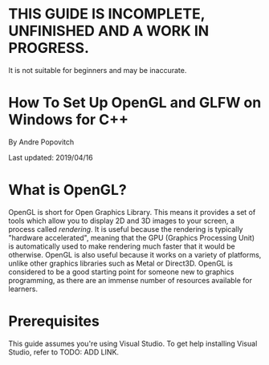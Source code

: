 # THIS GUIDE IS INCOMPLETE, UNFINISHED AND A WORK IN PROGRESS. 

It is not suitable for beginners and may be inaccurate.

# How To Set Up OpenGL and GLFW on Windows for C++

By Andre Popovitch

Last updated: 2019/04/16

# What is OpenGL?

OpenGL is short for Open Graphics Library. This means it provides a set of tools which allow you to display 2D and 3D images to your screen, a process called *rendering*. It is useful because the rendering is typically "hardware accelerated", meaning that the GPU (Graphics Processing Unit) is automatically used to make rendering much faster that it would be otherwise. OpenGL is also useful because it works on a variety of platforms, unlike other graphics libraries such as Metal or Direct3D. OpenGL is considered to be a good starting point for someone new to graphics programming, as there are an immense number of resources available for learners.

# Prerequisites

This guide assumes you're using Visual Studio. To get help installing Visual Studio, refer to TODO: ADD LINK.
